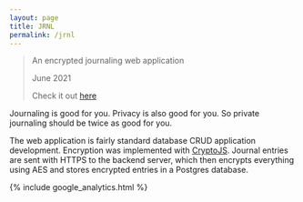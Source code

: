 ```yaml
---
layout: page
title: JRNL
permalink: /jrnl
---
```


> An encrypted journaling web application
>
> June 2021
>
> Check it out [here](https://jrnl.pmusgrave.dev/)

Journaling is good for you. Privacy is also good for you. So private journaling should be twice as good for you.

The web application is fairly standard database CRUD application development. Encryption was implemented with [CryptoJS](https://www.npmjs.com/package/crypto-js). Journal entries are sent with HTTPS to the backend server, which then encrypts everything using AES and stores encrypted entries in a Postgres database.

{% include google_analytics.html %}

